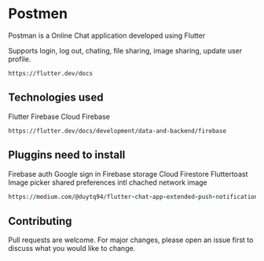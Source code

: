 # Postmen

Postman is a Online Chat application developed using Flutter

Supports login, log out, chating, file sharing, image sharing, update user profile. 

```refer to following links to get more knowledge on flutter chat application developmnet
https://flutter.dev/docs
```

## Technologies used
Flutter
Firebase
Cloud Firebase 

```flutter firebase 
https://flutter.dev/docs/development/data-and-backend/firebase
```

## Pluggins need to install
Firebase auth
Google sign in
Firebase storage
Cloud Firestore
Fluttertoast
Image picker
shared preferences
intl
chached network image

```for Push Notifications
https://medium.com/@duytq94/flutter-chat-app-extended-push-notification-messages-a26c669f4675
```


## Contributing
Pull requests are welcome. For major changes, please open an issue first to discuss what you would like to change.



